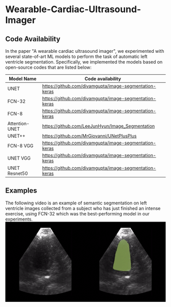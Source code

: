 # Wearable-Cardiac-Ultrasound-Imager

## Code Availability
In the paper "A wearable cardiac ultrasound imager", we experimented with several state-of-art ML models to perform the task of automatic left ventricle segmentation. Specifically, we implemented the models based on open-source codes that are listed below:

| Model Name    | Code availability |
| ------------- | ------------- |
| UNET          | https://github.com/divamgupta/image-segmentation-keras  |
| FCN-32  | https://github.com/divamgupta/image-segmentation-keras  |
| FCN-8  | https://github.com/divamgupta/image-segmentation-keras  |
| Attention-UNET  | https://github.com/LeeJunHyun/Image_Segmentation |
| UNET++  | https://github.com/MrGiovanni/UNetPlusPlus  |
| FCN-8 VGG  | https://github.com/divamgupta/image-segmentation-keras  |
| UNET VGG  | https://github.com/divamgupta/image-segmentation-keras  |
| UNET Resnet50  | https://github.com/divamgupta/image-segmentation-keras  |

## Examples
The following video is an example of semantic segmentation on left ventricle images collected from a subject who has just finished an intense exercise, using FCN-32 which was the best-performing model in our experiments. 
![](media/fcn32-exe.gif) 




